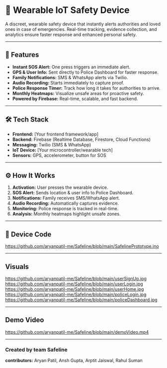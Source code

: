 # 🚨 Wearable IoT Safety Device

A discreet, wearable safety device that instantly alerts authorities and loved ones in case of emergencies. Real-time tracking, evidence collection, and analytics ensure faster response and enhanced personal safety.  

---

## 🔹 Features

- **Instant SOS Alert:** One press triggers an immediate alert.  
- **GPS & User Info:** Sent directly to Police Dashboard for faster response.  
- **Family Notifications:** SMS & WhatsApp alerts via Twilio.  
- **Audio Recording:** Starts immediately to capture proof.  
- **Police Response Timer:** Track how long it takes for authorities to arrive.  
- **Monthly Heatmaps:** Visualize unsafe areas for proactive safety.  
- **Powered by Firebase:** Real-time, scalable, and fast backend.  

---

## 🛠 Tech Stack

- **Frontend:** [Your frontend framework/app]  
- **Backend:** Firebase (Realtime Database, Firestore, Cloud Functions)  
- **Messaging:** Twilio (SMS & WhatsApp)  
- **IoT Device:** [Your microcontroller/wearable tech]  
- **Sensors:** GPS, accelerometer, button for SOS  

---

## ⚙️ How It Works

1. **Activation:** User presses the wearable device.  
2. **SOS Alert:** Sends location & user info to Police Dashboard.  
3. **Notifications:** Family receives SMS/WhatsApp alert.  
4. **Audio Recording:** Automatically captures evidence.  
5. **Monitoring:** Police response is tracked in real-time.  
6. **Analysis:** Monthly heatmaps highlight unsafe zones.  

---

## 🚀 Device Code

https://github.com/aryanpatil-me/Safeline/blob/main/SafelinePrototype.ino

--- 

## Visuals

https://github.com/aryanpatil-me/Safeline/blob/main/userSignUp.jpg
https://github.com/aryanpatil-me/Safeline/blob/main/userLogin.jpg
https://github.com/aryanpatil-me/Safeline/blob/main/userHome.jpg
https://github.com/aryanpatil-me/Safeline/blob/main/policeLogin.jpg
https://github.com/aryanpatil-me/Safeline/blob/main/policeDashboard.jpg 

--- 
## Demo Video

https://github.com/aryanpatil-me/Safeline/blob/main/demoVideo.mp4

---

### Created by team Safeline
**contributors:**
Aryan Patil, Ansh Gupta, Arptit Jaiswal, Rahul Suman
